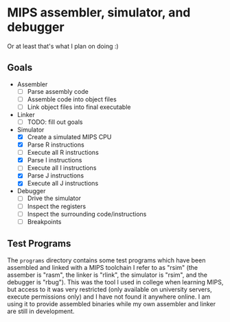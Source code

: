 # MIPS assembler, simulator, and debugger
Or at least that's what I plan on doing :)

## Goals
- Assembler
  - [ ] Parse assembly code
  - [ ] Assemble code into object files
  - [ ] Link object files into final executable
- Linker
  - [ ] TODO: fill out goals
- Simulator
  - [X] Create a simulated MIPS CPU
  - [X] Parse R instructions
  - [ ] Execute all R instructions
  - [X] Parse I instructions
  - [ ] Execute all I instructions
  - [X] Parse J instructions
  - [X] Execute all J instructions
- Debugger
  - [ ] Drive the simulator
  - [ ] Inspect the registers
  - [ ] Inspect the surrounding code/instructions
  - [ ] Breakpoints

## Test Programs
The `programs` directory contains some test programs which have been assembled
and linked with a MIPS toolchain I refer to as "rsim" (the assember is "rasm",
the linker is "rlink", the simulator is "rsim", and the debugger is "rbug").
This was the tool I used in college when learning MIPS, but access to it was
very restricted (only available on university servers, execute permissions only)
 and I have not found it anywhere online. I am using it to provide assembled
 binaries while my own assembler and linker are still in development.
